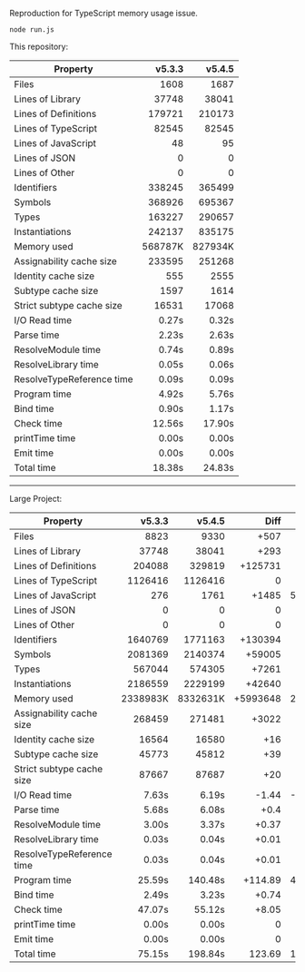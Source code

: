 Reproduction for TypeScript memory usage issue.

```
node run.js
```

This repository:

| Property                  |  v5.3.3 |  v5.4.5 |
| ------------------------- | ------: | ------: |
| Files                     |    1608 |    1687 |
| Lines of Library          |   37748 |   38041 |
| Lines of Definitions      |  179721 |  210173 |
| Lines of TypeScript       |   82545 |   82545 |
| Lines of JavaScript       |      48 |      95 |
| Lines of JSON             |       0 |       0 |
| Lines of Other            |       0 |       0 |
| Identifiers               |  338245 |  365499 |
| Symbols                   |  368926 |  695367 |
| Types                     |  163227 |  290657 |
| Instantiations            |  242137 |  835175 |
| Memory used               | 568787K | 827934K |
| Assignability cache size  |  233595 |  251268 |
| Identity cache size       |     555 |    2555 |
| Subtype cache size        |    1597 |    1614 |
| Strict subtype cache size |   16531 |   17068 |
| I/O Read time             |   0.27s |   0.32s |
| Parse time                |   2.23s |   2.63s |
| ResolveModule time        |   0.74s |   0.89s |
| ResolveLibrary time       |   0.05s |   0.06s |
| ResolveTypeReference time |   0.09s |   0.09s |
| Program time              |   4.92s |   5.76s |
| Bind time                 |   0.90s |   1.17s |
| Check time                |  12.56s |  17.90s |
| printTime time            |   0.00s |   0.00s |
| Emit time                 |   0.00s |   0.00s |
| Total time                |  18.38s |  24.83s |

---

Large Project:

| Property                  |   v5.3.3 |   v5.4.5 |     Diff | Diff % |
| ------------------------- | -------: | -------: | -------: | -----: |
| Files                     |     8823 |     9330 |     +507 |   5.7% |
| Lines of Library          |    37748 |    38041 |     +293 |   0.7% |
| Lines of Definitions      |   204088 |   329819 |  +125731 |  61.6% |
| Lines of TypeScript       |  1126416 |  1126416 |        0 |     0% |
| Lines of JavaScript       |      276 |     1761 |    +1485 | 538.0% |
| Lines of JSON             |        0 |        0 |        0 |     0% |
| Lines of Other            |        0 |        0 |        0 |     0% |
| Identifiers               |  1640769 |  1771163 |  +130394 |   7.9% |
| Symbols                   |  2081369 |  2140374 |   +59005 |   2.8% |
| Types                     |   567044 |   574305 |    +7261 |   1.2% |
| Instantiations            |  2186559 |  2229199 |   +42640 |   1.9% |
| Memory used               | 2338983K | 8332631K | +5993648 | 256.2% |
| Assignability cache size  |   268459 |   271481 |    +3022 |   1.1% |
| Identity cache size       |    16564 |    16580 |      +16 |  0.09% |
| Subtype cache size        |    45773 |    45812 |      +39 |  0.08% |
| Strict subtype cache size |    87667 |    87687 |      +20 |  0.02% |
| I/O Read time             |    7.63s |    6.19s |    -1.44 | -18.8% |
| Parse time                |    5.68s |    6.08s |     +0.4 |   7.0% |
| ResolveModule time        |    3.00s |    3.37s |    +0.37 |  12.3% |
| ResolveLibrary time       |    0.03s |    0.04s |    +0.01 |  33.3% |
| ResolveTypeReference time |    0.03s |    0.04s |    +0.01 |  33.3% |
| Program time              |   25.59s |  140.48s |  +114.89 | 448.9% |
| Bind time                 |    2.49s |    3.23s |    +0.74 |  29.7% |
| Check time                |   47.07s |   55.12s |    +8.05 |  17.1% |
| printTime time            |    0.00s |    0.00s |        0 |     0% |
| Emit time                 |    0.00s |    0.00s |        0 |     0% |
| Total time                |   75.15s |  198.84s |   123.69 | 164.4% |
